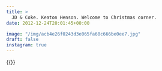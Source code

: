```yaml
---
title: >
  JD & Coke. Keaton Henson. Welcome to Christmas corner.
date: 2012-12-24T20:01:45+00:00

image: "/img/acb4e26f0243d3e065fa60c666be0ee7.jpg"
draft: false
instagram: true
---
```


{{<photo src="/img/acb4e26f0243d3e065fa60c666be0ee7.jpg">}}
